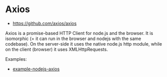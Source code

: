 # Axios
* https://github.com/axios/axios

Axios is a promise-based HTTP Client for node.js and the browser. It is isomorphic (= it can run in the browser and nodejs with the same codebase). On the server-side it uses the native node.js http module, while on the client (browser) it uses XMLHttpRequests.

Examples:

- [example-nodejs-axios](./example-nodejs-axios/README.md)
